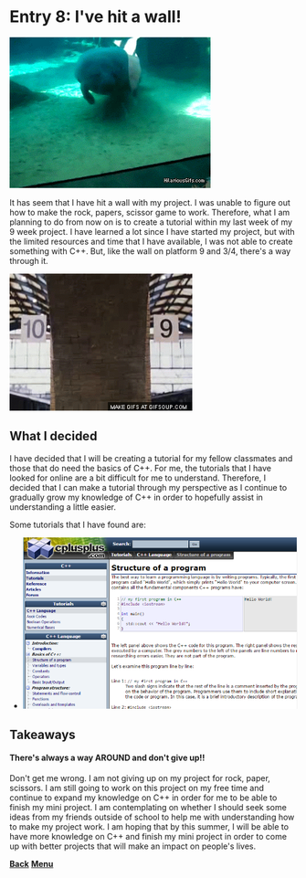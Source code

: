 # Entry 8: I've hit a wall!

<img src="../images/running-into-wall.gif"/>

It has seem that I have hit a wall with my project. I was unable to figure out
how to make the rock, papers, scissor game to work. Therefore, what I am
planning to do from now on is to create a tutorial within my last week of my
9 week project. I have learned a lot since I have started my project, but with
the limited resources and time that I have available, I was not able to create
something with C++. But, like the wall on platform 9 and 3/4, there's a
way through it.

<img src="../images/harry-potter.gif"/>

## What I decided

I have decided that I will be creating a tutorial for my fellow classmates and
those that do need the basics of C++. For me, the tutorials that I have looked
for online are a bit difficult for me to understand. Therefore, I decided that
I can make a tutorial through my perspective as I continue to gradually grow
my knowledge of C++ in order to hopefully assist in understanding a little
easier.

Some tutorials that I have found are:

* <a href="http://www.cplusplus.com/doc/tutorial/"><img src="images/c-plus-plus-tutorial-1.png"/></a>


<!--* [<img src="../images/c-plus-plus-tutorial-1.png"/>](http://www.cplusplus.com/doc/tutorial/)-->
<!--* [<img src="../images/c-plus-plus-tutorial-2.png"/>](http://www.cprogramming.com/tutorial/lesson1.html)-->

## Takeaways
#### There's always a way AROUND and don't give up!!
Don't get me wrong. I am not giving up on my project for rock, paper, scissors.
I am still going to work on this project on my free time and continue to expand
my knowledge on C++ in order for me to be able to finish my mini project. I am
contemplating on whether I should seek some ideas from my friends outside of
school to help me with understanding how to make my project work. I am hoping
that by this summer, I will be able to have more knowledge on C++ and finish
my mini project in order to come up with better projects that will make an impact
on people's lives.

[**Back**](entry07-busy-bee.md) [**Menu**](../README.md) 
<!--[**Next**](entry09-.md) -->